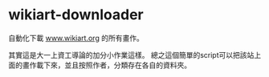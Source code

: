 # wikiart-downloader
自動化下載 www.wikiart.org 的所有畫作。

其實這是大一上資工導論的加分小作業這樣。
總之這個簡單的script可以把該站上面的畫作載下來，並且按照作者，分類存在各自的資料夾。
